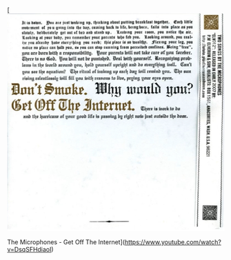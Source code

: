 
[![](17B72158-02BB-4E20-970D-62A6EC6FA734.jpeg)

The Microphones - Get Off The Internet](https://www.youtube.com/watch?v=DsqSFHdiaoI)
